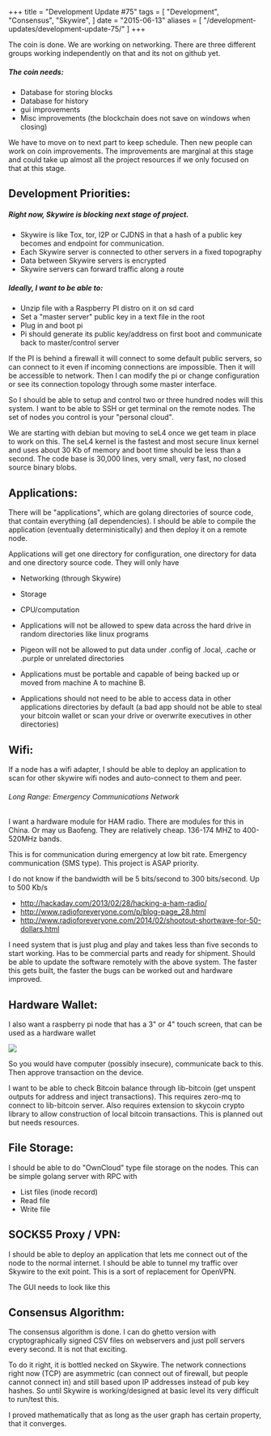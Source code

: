 +++
title = "Development Update #75"
tags = [
    "Development",
    "Consensus",
    "Skywire",
]
date = "2015-06-13"
aliases = [
	"/development-updates/development-update-75/"
]
+++

The coin is done. We are working on networking. There are three different groups working independently on that and its not on github yet.

##### The coin needs:
- Database for storing blocks
- Database for history
- gui improvements
- Misc improvements (the blockchain does not save on windows when closing)

We have to move on to next part to keep schedule. Then new people can work on coin improvements. The improvements are marginal at this stage and could take up almost all the project resources if we only focused on that at this stage.

## Development Priorities:

##### Right now, Skywire is blocking next stage of project.
- Skywire is like Tox, tor, I2P or CJDNS in that a hash of a public key becomes and endpoint for communication.
- Each Skywire server is connected to other servers in a fixed topography
- Data between Skywire servers is encrypted
- Skywire servers can forward traffic along a route

##### Ideally, I want to be able to:
- Unzip file with a Raspberry PI distro on it on sd card
- Set a "master server" public key in a text file in the root
- Plug in and boot pi
- Pi should generate its public key/address on first boot and communicate back to master/control server

If the PI is behind a firewall it will connect to some default public servers, so can connect to it even if incoming connections are impossible. Then it will be accessible to network. Then I can modify the pi or change configuration or see its connection topology through some master interface.

So I should be able to setup and control two or three hundred nodes will this system. I want to be able to SSH or get terminal on the remote nodes. The set of nodes you control is your "personal cloud".

We are starting with debian but moving to seL4 once we get team in place to work on this. The seL4 kernel is the fastest and most secure linux kernel and uses about 30 Kb of memory and boot time should be less than a second. The code base is 30,000 lines, very small, very fast, no closed source binary blobs.

## Applications:

There will be "applications", which are golang directories of source code, that contain everything (all dependencies). I should be able to compile the application (eventually deterministically) and then deploy it on a remote node.

Applications will get one directory for configuration, one directory for data and one directory source code. They will only have
- Networking (through Skywire)
- Storage
- CPU/computation

- Applications will not be allowed to spew data across the hard drive in random directories like linux programs
- Pigeon will not be allowed to put data under .config of .local, .cache or .purple or unrelated directories
- Applications must be portable and capable of being backed up or moved from machine A to machine B.
- Applications should not need to be able to access data in other applications directories by default (a bad app should not be able to steal your bitcoin wallet or scan your drive or overwrite executives in other directories)

## Wifi:

If a node has a wifi adapter, I should be able to deploy an application to scan for other skywire wifi nodes and auto-connect to them and peer.

###### Long Range: Emergency Communications Network

I want a hardware module for HAM radio. There are modules for this in China. Or may us Baofeng. They are relatively cheap.  136-174 MHZ to 400-520MHz bands.

This is for communication during emergency at low bit rate. Emergency communication (SMS type). This project is ASAP priority.

I do not know if the bandwidth will be 5 bits/second to 300 bits/second. Up to 500 Kb/s

- http://hackaday.com/2013/02/28/hacking-a-ham-radio/
- http://www.radioforeveryone.com/p/blog-page_28.html
- http://www.radioforeveryone.com/2014/02/shootout-shortwave-for-50-dollars.html

I need system that is just plug and play and takes less than five seconds to start working. Has to be commercial parts and ready for shipment. Should be able to update the software remotely with the above system. The faster this gets built, the faster the bugs can be worked out and hardware improved.

## Hardware Wallet:

I also want a raspberry pi node that has a 3" or 4" touch screen, that can be used as a hardware wallet

![](http://i.imgur.com/8bD1k9x.jpg)

So you would have computer (possibly insecure), communicate back to this. Then approve transaction on the device.

I want to be able to check Bitcoin balance through lib-bitcoin (get unspent outputs for address and inject transactions). This requires zero-mq to connect to lib-bitcoin server. Also requires extension to skycoin crypto library to allow construction of local bitcoin transactions. This is planned out but needs resources.

## File Storage:

I should be able to do "OwnCloud" type file storage on the nodes. This can be simple golang server with RPC with
- List files (inode record)
- Read file
- Write file

## SOCKS5 Proxy / VPN:

I should be able to deploy an application that lets me connect out of the node to the normal internet. I should be able to tunnel my traffic over Skywire to the exit point. This is a sort of replacement for OpenVPN.

The GUI needs to look like this

## Consensus Algorithm:

The consensus algorithm is done. I can do ghetto version with cryptographically signed CSV files on webservers and just poll servers every second. It is not that exciting.

To do it right, it is bottled necked on Skywire. The network connections right now (TCP) are asymmetric (can connect out of firewall, but people cannot connect in) and still based upon IP addresses instead of pub key hashes. So until Skywire is working/designed at basic level its very difficult to run/test this.

I proved mathematically that as long as the user graph has certain property, that it converges.
